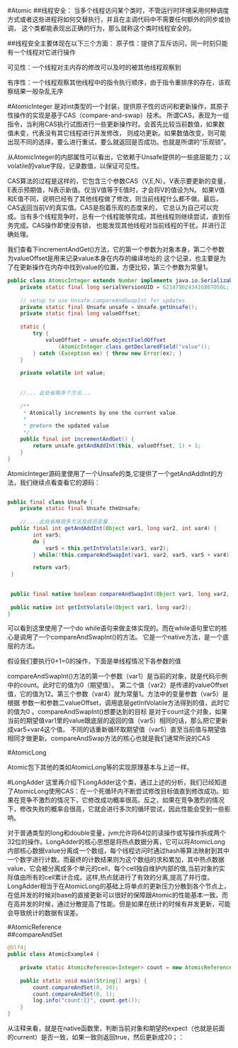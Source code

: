 #Atomic
##线程安全：
当多个线程访问某个类时，不管运行时环境采用何种调度方式或者这些进程将如何交替执行，并且在主调代码中不需要任何额外的同步或协调，
这个类都能表现出正确的行为，那么就称这个类时线程安全的。

##线程安全主要体现在以下三个方面：
原子性：提供了互斥访问，同一时刻只能有一个线程对它进行操作

可见性：一个线程对主内存的修改可以及时的被其他线程观察到

有序性：一个线程观察其他线程中的指令执行顺序，由于指令重排序的存在，该观察结果一般杂乱无序

#AtomicInteger
是对int类型的一个封装，提供原子性的访问和更新操作，其原子性操作的实现是基于CAS（compare-and-swap）技术。
所谓CAS，表现为一组指令，当利用CAS执行试图进行一些更新操作时。会首先比较当前数值，如果数值未变，代表没有其它线程进行并发修改，
则成功更新。如果数值改变，则可能出现不同的选择，要么进行重试，要么就返回是否成功。也就是所谓的“乐观锁”。

从AtomicInteger的内部属性可以看出，它依赖于Unsafe提供的一些底层能力；以volatile的value字段，记录数值，以保证可见性。

CAS算法的过程是这样的，它包含三个参数CAS（V,E,N）。V表示要更新的变量，E表示预期值，N表示新值。仅当V值等于E值时，才会将V的值设为N。
如果V值和E值不同，说明已经有了其他线程做了修改，则当前线程什么都不做。最后，CAS返回当前V的真实值。CAS是抱着乐观的态度来的，
它总认为自己可以完成。当有多个线程竞争时，总有一个线程能够完成。其他线程则继续尝试，直到任务完成。CAS操作即使没有锁，
也能发现其他线程对当前线程的干扰，并进行正确处理。


我们查看下incrementAndGet()方法，它的第一个参数为对象本身，第二个参数为valueOffset是用来记录value本身在内存的编译地址的
这个记录，也主要是为了在更新操作在内存中找到value的位置，方便比较，第三个参数为常量1。
```java
public class AtomicInteger extends Number implements java.io.Serializable {
    private static final long serialVersionUID = 6214790243416807050L;
 
    // setup to use Unsafe.compareAndSwapInt for updates
    private static final Unsafe unsafe = Unsafe.getUnsafe();
    private static final long valueOffset;
 
    static {
        try {
            valueOffset = unsafe.objectFieldOffset
                (AtomicInteger.class.getDeclaredField("value"));
        } catch (Exception ex) { throw new Error(ex); }
    }
 
    private volatile int value;
 
 
    //... 此处省略多个方法...
 
    /**
     * Atomically increments by one the current value.
     *
     * @return the updated value
     */
    public final int incrementAndGet() {
        return unsafe.getAndAddInt(this, valueOffset, 1) + 1;
    }
}
```

AtomicInteger源码里使用了一个Unsafe的类,它提供了一个getAndAddInt的方法，我们继续点看查看它的源码：

```java

public final class Unsafe {
    private static final Unsafe theUnsafe;
 
    //....此处省略很多方法及成员变量....
 public final int getAndAddInt(Object var1, long var2, int var4) {
        int var5;
        do {
            var5 = this.getIntVolatile(var1, var2);
        } while(!this.compareAndSwapInt(var1, var2, var5, var5 + var4));

        return var5;
 }
 
 
 public final native boolean compareAndSwapInt(Object var1, long var2, int var4, int var5);
 
 public native int getIntVolatile(Object var1, long var2);
}

```
可以看到这里使用了一个do while语句来做主体实现的。而在while语句里它的核心是调用了一个compareAndSwapInt()的方法。
它是一个native方法，是一个底层的方法。

假设我们要执行0+1=0的操作，下面是单线程情况下各参数的值

compareAndSwapInt()方法的第一个参数（var1）是当前的对象，就是代码示例中的count。此时它的值为0（期望值）。
第二个值（var2）是传递的valueOffset值，它的值为12。第三个参数（var4）就为常量1。方法中的变量参数（var5）是根据
参数一和参数二valueOffset，调用底层getIntVolatile方法得到的值，此时它的值为0 。compareAndSwapInt()想要达到的目标
是对于count这个对象，如果当前的期望值var1里的value跟底层的返回的值（var5）相同的话，那么把它更新成var5+var4这个值。
不同的话重新循环取期望值（var5）直至当前值与期望值相同才做更新。compareAndSwap方法的核心也就是我们通常所说的CAS

#AtomicLong

Atomic包下其他的类如AtomicLong等的实现原理基本与上述一样。

#LongAdder
这里再介绍下LongAdder这个类，通过上述的分析，我们已经知道了AtomicLong使用CAS：在一个死循环内不断尝试修改目标值直到修改成功。如果在竞争不激烈的情况下，它修改成功概率很高。反之，如果在竞争激烈的情况下，修改失败的概率会很高，它就会进行多次的循环尝试，因此性能会受到一些影响。

对于普通类型的long和double变量，jvm允许将64位的读操作或写操作拆成两个32位的操作。LongAdder的核心思想是将热点数据分离，它可以将AtomicLong内部核心数据value分离成一个数组，每个线程访问时通过hash等算法映射到其中一个数字进行计数。而最终的计数结果则为这个数组的求和累加，其中热点数据value，它会被分离成多个单元的cell，每个cell独自维护内部的值,当前对象的实际值由所有的cell累计合成。这样,热点就进行了有效的分离,提高了并行度。LongAdder相当于在AtomicLong的基础上将单点的更新压力分散到各个节点上，在低并发的时候对base的直接更新可以很好的保障跟Atomic的性能基本一致。而在高并发的时候，通过分散提高了性能。但是如果在统计的时候有并发更新，可能会导致统计的数据有误差。

#AtomicReference  
##compareAndSet
```java
@Slf4j
public class AtomicExample4 {
 
    private static AtomicReference<Integer> count = new AtomicReference<>(0);
 
    public static void main(String[] args) {
        count.compareAndSet(0, 20); 
        count.compareAndSet(0, 1); 
        log.info("count:{}", count.get());
    }
}
```
从注释来看，就是在native函数里，判断当前对象和期望的expect（也就是前面的current）是否一致，如果一致则返回true，然后更新成20；：
